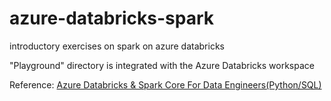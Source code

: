 # azure-databricks-spark
introductory exercises on spark on azure databricks

"Playground" directory is integrated with the Azure Databricks workspace

Reference: [Azure Databricks & Spark Core For Data Engineers(Python/SQL)](https://www.udemy.com/course/azure-databricks-spark-core-for-data-engineers)
